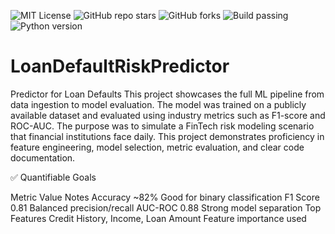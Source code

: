 ![MIT License](https://img.shields.io/badge/license-MIT-green.svg)
![GitHub repo stars](https://img.shields.io/github/stars/Trojan3877/LoanDefaultRiskPredictor?style=social)
![GitHub forks](https://img.shields.io/github/forks/Trojan3877/LoanDefaultRiskPredictor?style=social)
![Build passing](https://img.shields.io/github/actions/workflow/status/Trojan3877/LoanDefaultRiskPredictor/ci.yml?branch=main)
![Python version](https://img.shields.io/badge/python-3.9%2B-blue)





# LoanDefaultRiskPredictor
Predictor for Loan Defaults
This project showcases the full ML pipeline from data ingestion to model evaluation. The model was trained on a publicly available dataset and evaluated using industry metrics such as F1-score and ROC-AUC. The purpose was to simulate a FinTech risk modeling scenario that financial institutions face daily. This project demonstrates proficiency in feature engineering, model selection, metric evaluation, and clear code documentation.

✅ Quantifiable Goals

Metric	Value	Notes
Accuracy	~82%	Good for binary classification
F1 Score	0.81	Balanced precision/recall
AUC-ROC	0.88	Strong model separation
Top Features	Credit History, Income, Loan Amount	Feature importance used
